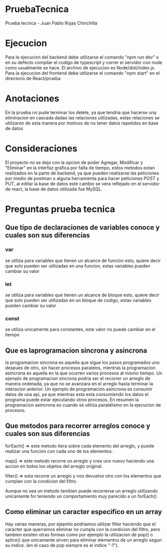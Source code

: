 # PruebaTecnica
Prueba tecnica - Juan Pablo Rojas Chinchilla

# Ejecucion
Para le ejecucion del backend debe utilizarse el comando "npm run dev" o en su defecto compilar el codigo de typescript y correr el servidor con node como usualmente se hace. El archivo de ejecucion es Node/dist/index.js.
Para la ejecucion del frontend debe utilizarse el comando "npm start" en el directorio de React/prueba

# Anotaciones
En la prueba no pude terminar los delete, ya que tendria que hacerse una eliminacion en cascada dadas las relaciones utilizadas, estas relaciones se utilizaron de esta manera por motivos de no tener datos repetidos en base de datos

# Consideraciones
El proyecto no se dejo con la opcion de poder Agregar, Modificar y "Eliminar" en la interfaz grafica por falta de tiempo, estos metodos estan realizados en la parte de backend, ya que pueden realizarse las peticiones por medio de postman o alguna herramienta para hacer peticiones POST y PUT, al editar la base de datos este cambio se vera reflejado en el servidor de react, la base de datos utilizada fue MySQL.


# Preguntas prueba tecnica 

## Que tipo de declaraciones de variables conoce y cuales son sus diferencias

### var
se utiliza para variables que tienen un alcance de funcion esto, quiere decir que solo pueden ser utilizadas en una funcion, estas variables pueden cambiar su valor
### let
se utiliza para variables que tienen un alcance de bloque esto, quiere decir que solo pueden ser utilizadas en un bloque de codigo, estas variables pueden cambiar su valor
### const
se utiliza unicamente para constantes, este valor no puede cambiar en el tiempo

## Que es laprogramacion sincrona y asincrona

la programacion sincrona es aquella que sigue los pasos programados uno despues de otro, sin hacer procesos paralelos, mientras la programacion asincrona es aquella en la que ocurren varios procesos al mismo tiempo.
Un ejemplo de programacion sincrona podria ser el recorrer un arreglo de manera ordenada, ya que no se avanzara en el arreglo hasta terminar la interacion anterior.
Un ejemplo de programacion asincrona es consumir datos de una api, ya que mientras esta esta consumiendo los datos el programa puede estar ejecutando otros procesos.
En resumen la programacion asincrona es cuando se utiliza paralelismo en la ejecucion de procesos.

## Que metodos para recorrer arreglos conoce y cuales son sus diferencias

forEach() => este metodo itera sobre cada elemento del arreglo, y puede realizar una funcion con cada uno de los elementos.

map() => este metodo recorre un arreglo y crea uno nuevo haciendo una accion en todos los objetos del arreglo original.

filter() => esta recorre un arreglo y nos devuelve otro con los elementos que cumplan con la condicion del filtro.

Aunque no sea un metodo tambien puede recorrerse un arreglo utilizando unicamente for teniendo un comportamiento muy parecido a un forEach()

## Como eliminar un caracter especifico en un array

Hay varias maneras, por ejepmlo podriamos utilizar filter haciendo que el caracter que querramos eliminar no cumpla con la condicion del filtro, pero tambien existen otras formas como por ejemplo la utilizacion de pop() o splice() que unicamente sirven para eliminar elementos de un arreglo segun su indice. (en el caso de pop siempre es el indice "-1").


